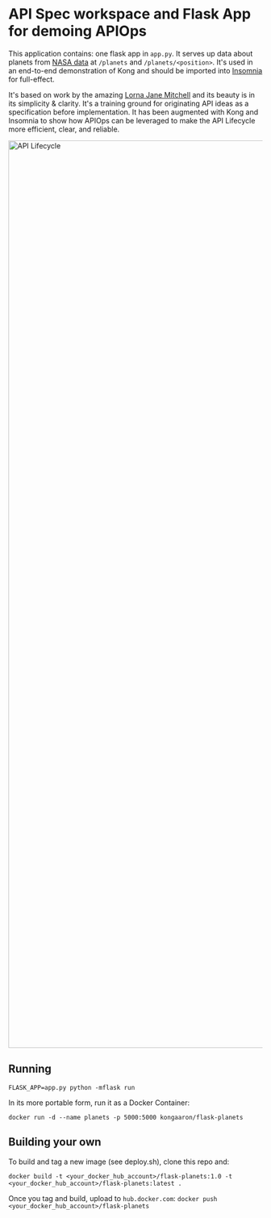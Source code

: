 # API Spec workspace and Flask App for demoing APIOps

This application contains: one flask app in `app.py`. It serves up data about planets from [NASA data](https://solarsystem.nasa.gov/moons/in-depth/) at `/planets` and `/planets/<position>`. It's used in an end-to-end demonstration of Kong and should be imported into [Insomnia](https://insomnia.rest) for full-effect.

It's based on work by the amazing [Lorna Jane Mitchell](https://github.com/lornajane) and its beauty is in its simplicity & clarity. It's a training ground for originating API ideas as a specification before implementation. It has been augmented with Kong and Insomnia to show how APIOps can be leveraged to make the API Lifecycle more efficient, clear, and reliable.

<img width="1800" alt="API Lifecycle" src="https://user-images.githubusercontent.com/223486/116041967-bb83ad80-a622-11eb-9463-4546a79eba36.png">


## Running

```
FLASK_APP=app.py python -mflask run
```

In its more portable form, run it as a Docker Container:
```
docker run -d --name planets -p 5000:5000 kongaaron/flask-planets
```

## Building your own
To build and tag a new image (see deploy.sh), clone this repo and:
```
docker build -t <your_docker_hub_account>/flask-planets:1.0 -t <your_docker_hub_account>/flask-planets:latest .
```
Once you tag and build, upload to `hub.docker.com`:
`docker push <your_docker_hub_account>/flask-planets`
